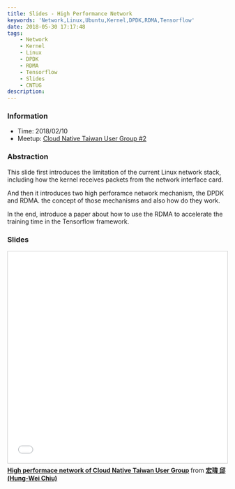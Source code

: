 ```yaml
---
title: Slides - High Performance Network
keywords: 'Network,Linux,Ubuntu,Kernel,DPDK,RDMA,Tensorflow'
date: 2018-05-30 17:17:48
tags:
	- Network
	- Kernel
	- Linux
	- DPDK
	- RDMA
	- Tensorflow
	- Slides
	- CNTUG
description:
---
```


### Information
- Time: 2018/02/10
- Meetup: [Cloud Native Taiwan User Group #2](https://www.meetup.com/Cloud-Native-User-Group-Taiwan/events/247117070/)

### Abstraction
This slide first introduces the limitation of the current Linux network stack, including how the kernel receives packets from the network interface card.

And then it introduces two high perforamce network mechanism, the DPDK and RDMA. the concept of those mechanisms and also how do they work.

In the end, introduce a paper about how to use the RDMA to accelerate the training time in the Tensorflow framework.

<!--more-->
### Slides
<iframe src="//www.slideshare.net/slideshow/embed_code/key/uH9lOJd17Unqpa" width="595" height="485" frameborder="0" marginwidth="0" marginheight="0" scrolling="no" style="border:1px solid #CCC; border-width:1px; margin-bottom:5px; max-width: 100%;" allowfullscreen> </iframe> <div style="margin-bottom:5px"> <strong> <a href="//www.slideshare.net/hongweiqiu/high-performace-network-of-cloud-native-taiwan-user-group" title="High performace network of Cloud Native Taiwan User Group" target="_blank">High performace network of Cloud Native Taiwan User Group</a> </strong> from <strong><a href="https://www.slideshare.net/hongweiqiu" target="_blank">宏瑋 邱(Hung-Wei Chiu)</a></strong> </div>
